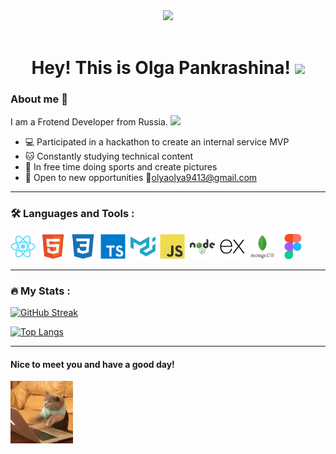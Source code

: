 <div id="header" align="center" display="flex" flex-direction="column">
  <div id="header" align="center">
  <img src="https://media.giphy.com/media/v1.Y2lkPTc5MGI3NjExOTlvczUydTB4dHZucHJxOXh0d29lcjdpdjQxMm5mNWNvazN1NGZreiZlcD12MV9pbnRlcm5hbF9naWZfYnlfaWQmY3Q9cw/WIQ0N0OUvei1OW1h9Z/giphy.gif" width="100"/>
</div>
<div id="header" align="center">
     <img src="https://komarev.com/ghpvc/?username=Olyaolya13&style=flat-square&color=green" alt=""/>
 </div>
  <h1>
  Hey! This is Olga Pankrashina!
  <img src="https://media.giphy.com/media/hvRJCLFzcasrR4ia7z/giphy.gif" width="30px"/>
</h1>
</div>


### About me :cherry_blossom:
I am a Frotend Developer from Russia. <img src="https://media.giphy.com/media/v1.Y2lkPTc5MGI3NjExbWlqNTd2Y3R6bWJ2dGgxNGg4dTBsaWlvc2VhMjd5MTR0MWpteHM4NCZlcD12MV9pbnRlcm5hbF9naWZfYnlfaWQmY3Q9Zw/LHZyixOnHwDDy/giphy.gif" width="30"> 

- :computer: Participated in a hackathon to create an internal service MVP 
- :cat: Constantly studying technical content
- :dolphin: In free time doing sports and create pictures
- :star2: Open to new opportunities  :email:<olyaolya9413@gmail.com>  
---

### :hammer_and_wrench: Languages and Tools :

<div >
  <img src="https://github.com/devicons/devicon/blob/master/icons/react/react-original.svg" title="React" alt="React" width="40" height="40"/>&nbsp;
  <img src="https://github.com/devicons/devicon/blob/master/icons/html5/html5-original.svg" title="HTML" alt="HTML" width="40" height="40"/>&nbsp;
  <img src="https://github.com/devicons/devicon/blob/master/icons/css3/css3-plain.svg" title="CSS" alt="CSS" width="40" height="40"/>&nbsp;
  <img src="https://github.com/devicons/devicon/blob/master/icons/typescript/typescript-original.svg" title="typescript" alt="typescript" width="40" height="40"/>&nbsp;
  <img src="https://github.com/devicons/devicon/blob/master/icons/materialui/materialui-plain.svg" title="MUI" alt="MUI" width="40" height="40"/>&nbsp;
  <img src="https://github.com/devicons/devicon/blob/master/icons/javascript/javascript-original.svg" title="javascript" alt="javascript" width="40" height="40"/>&nbsp;
  <img src="https://github.com/devicons/devicon/blob/master/icons/nodejs/nodejs-original-wordmark.svg" title="nodejs" alt="nodejs" width="40" height="40"/>&nbsp;
  <img src="https://github.com/devicons/devicon/blob/master/icons/express/express-original.svg" title="express" alt="express" width="40" height="40"/>&nbsp;
  <img src="https://github.com/devicons/devicon/blob/master/icons/mongodb/mongodb-original-wordmark.svg" title="mongodb" alt="mongodb" width="40" height="40"/>&nbsp;
  <img src="https://github.com/devicons/devicon/blob/master/icons/figma/figma-original.svg" title="figma" alt="figma" width="40" height="40"/>&nbsp;
</div>

---

### :fire: My Stats :


[![GitHub Streak](http://github-readme-streak-stats.herokuapp.com?user=Olyaolya13&theme=cobalt&date_format=M%20j%5B%2C%20Y%5D&mode=weekly)](https://git.io/streak-stats)

[![Top Langs](https://github-readme-stats.vercel.app/api/top-langs/?username=Olyaolya13&layout=compact&theme=cobalt)](https://github.com/anuraghazra/github-readme-stats)

---

#### Nice to meet you and have a good day!

<img src="./Images/gifCat.gif" width="100" height="100">
